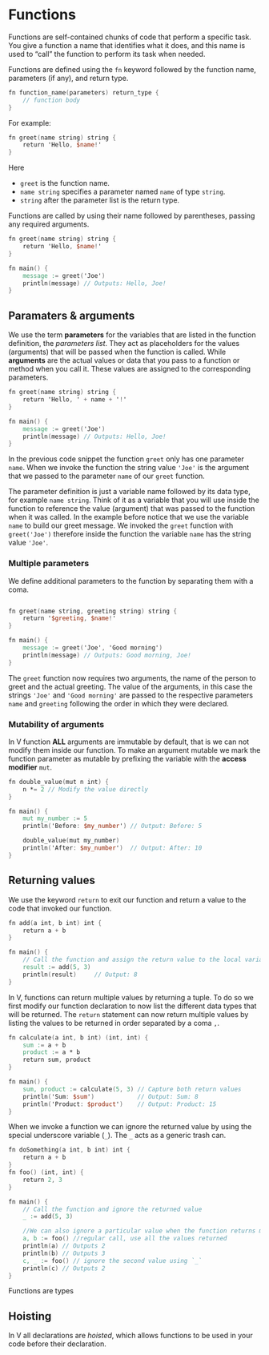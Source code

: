 # Functions

Functions are self-contained chunks of code that perform a specific task. You give a function a name that identifies what it does, and this name is used to “call” the function to perform its task when needed.

Functions are defined using the `fn` keyword followed by the function name, parameters (if any), and return type.

```v
fn function_name(parameters) return_type {
	// function body
}
```

For example: 

```v
fn greet(name string) string {
	return 'Hello, $name!'
}
```

Here
- `greet` is the function name.
- `name string` specifies a parameter named `name` of type `string`.
- `string` after the parameter list is the return type.

Functions are called by using their name followed by parentheses, passing any required arguments.

```v
fn greet(name string) string {
	return 'Hello, $name!'
}

fn main() {
	message := greet('Joe')
	println(message) // Outputs: Hello, Joe!
}
```

## Paramaters & arguments

We use the term **parameters** for the variables that are listed in the function definition, the *parameters list*. They act as placeholders for the values (arguments) that will be passed when the function is called. While **arguments** are the actual values or data that you pass to a function or method when you call it. These values are assigned to the corresponding parameters.

```v
fn greet(name string) string {
	return 'Hello, ' + name + '!'
}

fn main() {
	message := greet('Joe')
	println(message) // Outputs: Hello, Joe!
}
```

In the previous code snippet the function `greet` only has one parameter `name`. When we invoke the function the string value `'Joe'` is the argument that we passed to the parameter `name` of our `greet` function.

The parameter definition is just a variable name followed by its data type, for example `name string`. Think of it as a variable that you will use inside the function to reference the value (argument) that was passed to the function when it was called. In the example before notice that we use the variable `name` to build our greet message. We invoked the `greet` function with `greet('Joe')` therefore inside the function the variable `name` has the string value `'Joe'`. 

### Multiple parameters

We define additional parameters to the function by separating them with a coma. 
```v

fn greet(name string, greeting string) string {
	return '$greeting, $name!'
}

fn main() {
	message := greet('Joe', 'Good morning')
	println(message) // Outputs: Good morning, Joe!
}
```

The `greet` function now requires two arguments, the name of the person to greet and the actual greeting. The value of the arguments, in this case the strings `'Joe'` and `'Good morning'` are passed to the respective parameters `name` and `greeting` following the order in which they were declared.

### Mutability of arguments

In V function **ALL** arguments are immutable by default, that is we can not modify them inside our function. To make an argument mutable we mark the function parameter as mutable by prefixing the variable with the **access modifier**  `mut`.

```v
fn double_value(mut n int) {
    n *= 2 // Modify the value directly
}

fn main() {
    mut my_number := 5
    println('Before: $my_number') // Output: Before: 5

    double_value(mut my_number)
    println('After: $my_number')  // Output: After: 10
}
```

## Returning values

We use the keyword `return` to exit our function and  return a value to the code that invoked our function.

```v
fn add(a int, b int) int {
    return a + b
}

fn main() {
    // Call the function and assign the return value to the local variable result	
    result := add(5, 3) 
    println(result)     // Output: 8
}
```
In V, functions can return multiple values by returning a tuple. To do so we first modify our function declaration to now list the different data types that will be returned. The `return` statement can now return multiple values by listing the values to be returned in order separated by a coma `,`.

```v
fn calculate(a int, b int) (int, int) {
    sum := a + b
    product := a * b
    return sum, product
}

fn main() {
    sum, product := calculate(5, 3) // Capture both return values
    println('Sum: $sum')            // Output: Sum: 8
    println('Product: $product')    // Output: Product: 15
}
```

When we invoke a function we can ignore the returned value by using the special underscore variable (`_`). The `_` acts as a generic trash can. 

```v
fn doSomething(a int, b int) int {
    return a + b
}
fn foo() (int, int) {
    return 2, 3
}

fn main() {
    // Call the function and ignore the returned value
    _ := add(5, 3)

    //We can also ignore a particular value when the function returns multiple values
    a, b := foo() //regular call, use all the values returned
    println(a) // Outputs 2
    println(b) // Outputs 3
    c, _ := foo() // ignore the second value using `_`
    println(c) // Outputs 2
}
```

Functions are types

## Hoisting

In V all declarations are *hoisted*, which allows functions to be used in your code before their declaration.


